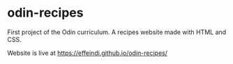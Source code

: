 # odin-recipes
First project of the Odin curriculum. A recipes website made with HTML and CSS.

Website is live at https://effeindi.github.io/odin-recipes/